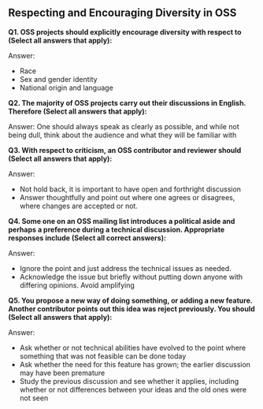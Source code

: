 ## Respecting and Encouraging Diversity in OSS



**Q1. OSS projects should explicitly encourage diversity with respect to (Select all answers that apply):**

Answer: 
* Race
* Sex and gender identity
* National origin and language

**Q2. The majority of OSS projects carry out their discussions in English. Therefore (Select all answers that apply):**

Answer: One should always speak as clearly as possible, and while not being dull, think about the audience and what they will be familiar with

**Q3. With respect to criticism, an OSS contributor and reviewer should (Select all answers that apply):**

Answer: 
* Not hold back, it is important to have open and forthright discussion
* Answer thoughtfully and point out where one agrees or disagrees, where changes are accepted or not.

**Q4. Some one on an OSS mailing list introduces a political aside and perhaps a preference during a technical discussion. Appropriate responses include (Select all correct answers):**

Answer: 
* Ignore the point and just address the technical issues as needed.
* Acknowledge the issue but briefly without putting down anyone with differing opinions. Avoid amplifying

**Q5. You propose a new way of doing something, or adding a new feature. Another contributor points out this idea was reject previously. You should (Select all answers that apply):**

Answer: 
* Ask whether or not technical abilities have evolved to the point where something that was not feasible can be done today
* Ask whether the need for this feature has grown; the earlier discussion may have been premature
* Study the previous discussion and see whether it applies, including whether or not differences between your ideas and the old ones were not seen
